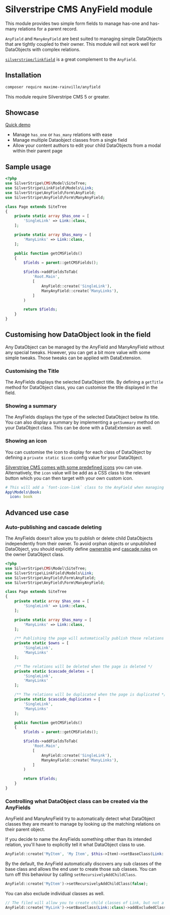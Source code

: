 # Silverstripe CMS AnyField module

This module provides two simple form fields to manage has-one and has-many relations for a parent record.

`AnyField` and `ManyAnyField` are best suited to managing simple DataObjects that are tightly coupled to their owner. This module will not work well for DataObjects with complex relations.

[`silverstripe/linkfield`](https://github.com/silverstripe/silverstripe-linkfield) is a great complement to the `AnyField`.

## Installation

```sh
composer require maxime-rainville/anyfield
```

This module require Silverstripe CMS 5 or greater.

## Showcase
[Quick demo](https://github.com/maxime-rainville/silverstripe-anyfield/assets/1168676/659933d6-15cd-45df-a454-b08c4d957e9f)

- Manage `has_one` or `has_many` relations with ease
- Manage multiple Dataobject classes from a single field
- Allow your content authors to edit your child DataObjects from a modal within their parent page

## Sample usage

```php
<?php
use SilverStripe\CMS\Model\SiteTree;
use SilverStripe\LinkField\Models\Link;
use SilverStripe\AnyField\Form\AnyField;
use SilverStripe\AnyField\Form\ManyAnyField;

class Page extends SiteTree
{
    private static array $has_one = [
        'SingleLink' => Link::class,
    ];

    private static array $has_many = [
        'ManyLinks' => Link::class,
    ];

    public function getCMSFields()
    {
        $fields = parent::getCMSFields();

        $fields->addFieldsToTab(
            'Root.Main',
            [
                AnyField::create('SingleLink'),
                ManyAnyField::create('ManyLinks'),
            ]
        )

        return $fields;
    }
}
```

## Customising how DataObject look in the field

Any DataObject can be managed by the AnyField and ManyAnyField without any special tweaks. However, you can get a bit more value with some simple tweaks. Those tweaks can be applied with DataExtension.

### Customising the Title

The AnyFields displays the selected DataObject title. By defining a `getTitle` method for DataObject class, you can customise the title displayed in the field.

### Showing a summary

The AnyFields displays the type of the selected DataObject below its title. You can also display a summary by implementing a `getSummary` method on your DataObject class. This can be done with a DataExtension as well.

### Showing an icon

You can customise the icon to display for each class of DataObject by defining a `private static $icon` config value for your DataObject.

[Silverstripe CMS comes with some predefined icons](https://silverstripe.github.io/silverstripe-pattern-lib/?path=/story/admin-icons--icon-reference) you can use. Alternatively, the `icon` value will be add as a CSS class to the relevant button which you can then target with your own custom icon.

```yml
# This will add a `font-icon-link` class to the AnyField when managing a Book class.
App\Models\Book:
  icon: book
```

## Advanced use case

### Auto-publishing and cascade deleting

The AnyFields doesn't allow you to publish or delete child DataObjects independently from their owner. To avoid orphan objects or unpublished DataObject, you should explicitly define [ownership](https://docs.silverstripe.org/en/5/developer_guides/model/versioning#ownership) and [cascade rules](https://docs.silverstripe.org/en/5/developer_guides/model/relations/#cascading-deletions) on the owner DataObject class.

```php
<?php
use SilverStripe\CMS\Model\SiteTree;
use SilverStripe\LinkField\Models\Link;
use SilverStripe\AnyField\Form\AnyField;
use SilverStripe\AnyField\Form\ManyAnyField;

class Page extends SiteTree
{
    private static array $has_one = [
        'SingleLink' => Link::class,
    ];

    private static array $has_many = [
        'ManyLinks' => Link::class,
    ];

    /** Publishing the page will automatically publish those relations */
    private static $owns = [
        'SingleLink',
        'ManyLinks'
    ];

    /** The relations will be deleted when the page is deleted */
    private static $cascade_deletes = [
        'SingleLink',
        'ManyLinks'
    ];

    /** The relations will be duplicated when the page is duplicated */
    private static $cascade_duplicates = [
        'SingleLink',
        'ManyLinks'
    ];

    public function getCMSFields()
    {
        $fields = parent::getCMSFields();

        $fields->addFieldsToTab(
            'Root.Main',
            [
                AnyField::create('SingleLink'),
                ManyAnyField::create('ManyLinks'),
            ]
        )

        return $fields;
    }
}
```
### Controlling what DataObject class can be created via the AnyFields

AnyField and ManyAnyField try to automatically detect what DataObject classes they are meant to manage by looking up the matching relations on their parent object.

If you decide to name the AnyFields something other than its intended relation, you'll have to explicitly tell it what DataObject class to use.

```php
AnyField::create('MyItem', 'My Item', $this->Item)->setBaseClass(Link::class);
```

By the default, the AnyField automatically discovers any sub classes of the base class and allows the end user to create those sub classes. You can turn off this behaviour by calling `setRecursivelyAddChildClass`.

```php
AnyField::create('MyItem')->setRecursivelyAddChildClass(false);
```

You can also exclude individual classes as well.

```php
// The filed will allow you to create child classes of Link, but not a plain Link
AnyField::create('MyLink')->setBaseClass(Link::class)->addExcludedClass(Link::class);
```
